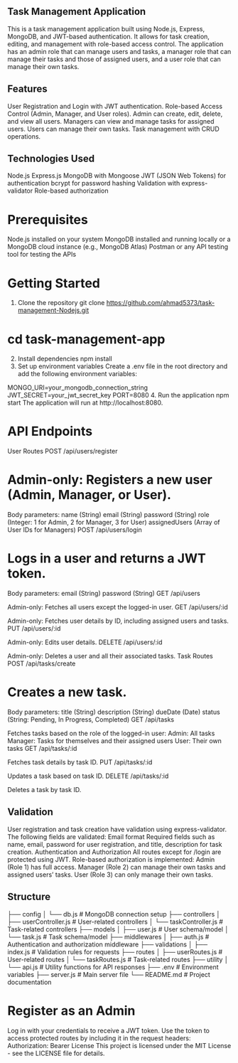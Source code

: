 ## Task Management Application
This is a task management application built using Node.js, Express, MongoDB, and JWT-based authentication. It allows for task creation, editing, and management with role-based access control. The application has an admin role that can manage users and tasks, a manager role that can manage their tasks and those of assigned users, and a user role that can manage their own tasks.

## Features
User Registration and Login with JWT authentication.
Role-based Access Control (Admin, Manager, and User roles).
Admin can create, edit, delete, and view all users.
Managers can view and manage tasks for assigned users.
Users can manage their own tasks.
Task management with CRUD operations.

## Technologies Used
Node.js
Express.js
MongoDB with Mongoose
JWT (JSON Web Tokens) for authentication
bcrypt for password hashing
Validation with express-validator
Role-based authorization

# Prerequisites
Node.js installed on your system
MongoDB installed and running locally or a MongoDB cloud instance (e.g., MongoDB Atlas)
Postman or any API testing tool for testing the APIs

# Getting Started
1. Clone the repository
git clone https://github.com/ahmad5373/task-management-Nodejs.git

# cd task-management-app
2. Install dependencies
npm install
3. Set up environment variables
Create a .env file in the root directory and add the following environment variables:

MONGO_URI=your_mongodb_connection_string
JWT_SECRET=your_jwt_secret_key
PORT=8080
4. Run the application
npm start
The application will run at http://localhost:8080.

# API Endpoints
User Routes
POST /api/users/register

# Admin-only: Registers a new user (Admin, Manager, or User).
Body parameters:
name (String)
email (String)
password (String)
role (Integer: 1 for Admin, 2 for Manager, 3 for User)
assignedUsers (Array of User IDs for Managers)
POST /api/users/login

# Logs in a user and returns a JWT token.
Body parameters:
email (String)
password (String)
GET /api/users

Admin-only: Fetches all users except the logged-in user.
GET /api/users/:id

Admin-only: Fetches user details by ID, including assigned users and tasks.
PUT /api/users/:id

Admin-only: Edits user details.
DELETE /api/users/:id

Admin-only: Deletes a user and all their associated tasks.
Task Routes
POST /api/tasks/create

# Creates a new task.
Body parameters:
title (String)
description (String)
dueDate (Date)
status (String: Pending, In Progress, Completed)
GET /api/tasks

Fetches tasks based on the role of the logged-in user:
Admin: All tasks
Manager: Tasks for themselves and their assigned users
User: Their own tasks
GET /api/tasks/:id

Fetches task details by task ID.
PUT /api/tasks/:id

Updates a task based on task ID.
DELETE /api/tasks/:id

Deletes a task by task ID.

## Validation
User registration and task creation have validation using express-validator.
The following fields are validated:
Email format
Required fields such as name, email, password for user registration, and title, description for task creation.
Authentication and Authorization
All routes except for /login are protected using JWT.
Role-based authorization is implemented:
Admin (Role 1) has full access.
Manager (Role 2) can manage their own tasks and assigned users’ tasks.
User (Role 3) can only manage their own tasks.

##  Structure
├── config
│   └── db.js              # MongoDB connection setup
├── controllers
│   ├── userController.js   # User-related controllers
│   └── taskController.js   # Task-related controllers
├── models
│   ├── user.js             # User schema/model
│   └── task.js             # Task schema/model
├── middlewares
│   ├── auth.js             # Authentication and authorization middleware
├── validations
│   ├── index.js            # Validation rules for requests
├── routes
│   ├── userRoutes.js       # User-related routes
│   └── taskRoutes.js       # Task-related routes
├── utility
│   └── api.js              # Utility functions for API responses
├── .env                    # Environment variables
├── server.js               # Main server file
└── README.md               # Project documentation

# Register as an Admin

Log in with your credentials to receive a JWT token.
Use the token to access protected routes by including it in the request headers:
Authorization: Bearer <token>
License
This project is licensed under the MIT License - see the LICENSE file for details.
